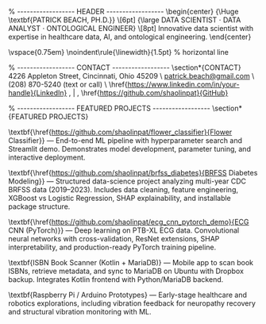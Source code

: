 % ------------------ HEADER ------------------
\begin{center}
    {\Huge \textbf{PATRICK BEACH, PH.D.}} \\[6pt]
    {\large DATA SCIENTIST $\cdot$ DATA ANALYST $\cdot$ ONTOLOGICAL ENGINEER} \\[8pt]
    Innovative data scientist with expertise in healthcare data, AI, and ontological engineering.
\end{center}

\vspace{0.75em}
\noindent\rule{\linewidth}{1.5pt} % horizontal line

% ------------------ CONTACT ------------------
\section*{CONTACT}
4226 Appleton Street, Cincinnati, Ohio 45209 \\
patrick.beach@gmail.com \\
(208) 870-5240 (text or call) \\
\href{https://www.linkedin.com/in/your-handle}{LinkedIn} \, | \,
\href{https://github.com/shaolinpat}{GitHub}

% ------------------ FEATURED PROJECTS ------------------
\section*{FEATURED PROJECTS}

\textbf{\href{https://github.com/shaolinpat/flower_classifier}{Flower Classifier}} — End-to-end ML pipeline with hyperparameter search and Streamlit demo. Demonstrates model development, parameter tuning, and interactive deployment.

\textbf{\href{https://github.com/shaolinpat/brfss_diabetes}{BRFSS Diabetes Modeling}} — Structured data-science project analyzing multi-year CDC BRFSS data (2019–2023). Includes data cleaning, feature engineering, XGBoost vs Logistic Regression, SHAP explainability, and installable package structure.

\textbf{\href{https://github.com/shaolinpat/ecg_cnn_pytorch_demo}{ECG CNN (PyTorch)}} — Deep learning on PTB-XL ECG data. Convolutional neural networks with cross-validation, ResNet extensions, SHAP interpretability, and production-ready PyTorch training pipeline.

\textbf{ISBN Book Scanner (Kotlin + MariaDB)} — Mobile app to scan book ISBNs, retrieve metadata, and sync to MariaDB on Ubuntu with Dropbox backup. Integrates Kotlin frontend with Python/MariaDB backend.

\textbf{Raspberry Pi / Arduino Prototypes} — Early-stage healthcare and robotics explorations, including vibration feedback for neuropathy recovery and structural vibration monitoring with ML.


<!---
shaolinpat/shaolinpat is a ✨ special ✨ repository because its `README.md` (this file) appears on your GitHub profile.
You can click the Preview link to take a look at your changes.
--->
